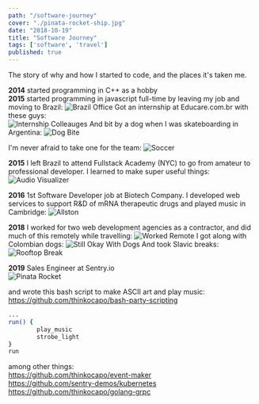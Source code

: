 ```yaml
---
path: "/software-journey"
cover: "./pinata-rocket-ship.jpg"
date: "2018-10-19"
title: "Software Journey"
tags: ['software', 'travel']
published: true
---
```


The story of why and how I started to code, and the places it's taken me.             

**2014** started programming in C++ as a hobby  
**2015** started programming in javascript full-time by leaving my job and moving to Brazil:
![Brazil Office](./brazil-office.jpg)
Got an internship at Educare.com.br with these guys:  
![Internship Colleauges](./internship-colleagues.jpg)
And bit by a dog when I was skateboarding in Argentina:
![Dog Bite](./dog-bite.jpg)

I'm never afraid to take one for the team:
![Soccer](./sao-paulo-soccer.jpg)

**2015** I left Brazil to attend Fullstack Academy (NYC) to go from amateur to professional developer. I learned to make super useful things:
![Audio Visualizer](./audio-visualizer.jpg)

**2016** 1st Software Developer job at Biotech Company. I developed web services to support R&D of mRNA therapeutic drugs and played music in Cambridge:
![Allston](./allston-dual-pianos.jpg)

**2018** I worked for two web development agencies as a contractor, and did much of this remotely while travelling:
![Worked Remote](./worked-remote.jpg)
I got along with Colombian dogs:
![Still Okay With Dogs](./still-okay-with-dogs.jpg)
And took Slavic breaks:
![Rooftop Break](./rooftop-break.jpg)


**2019** Sales Engineer at Sentry.io  
![Pinata Rocket](./pinata-rocket-ship.jpg)

and wrote this bash script to make ASCII art and play music:  
https://github.com/thinkocapo/bash-party-scripting
```bash
...
run() {
        play_music
        strobe_light
}
run
```

among other things:  
https://github.com/thinkocapo/event-maker  
https://github.com/sentry-demos/kubernetes  
https://github.com/thinkocapo/golang-grpc  

